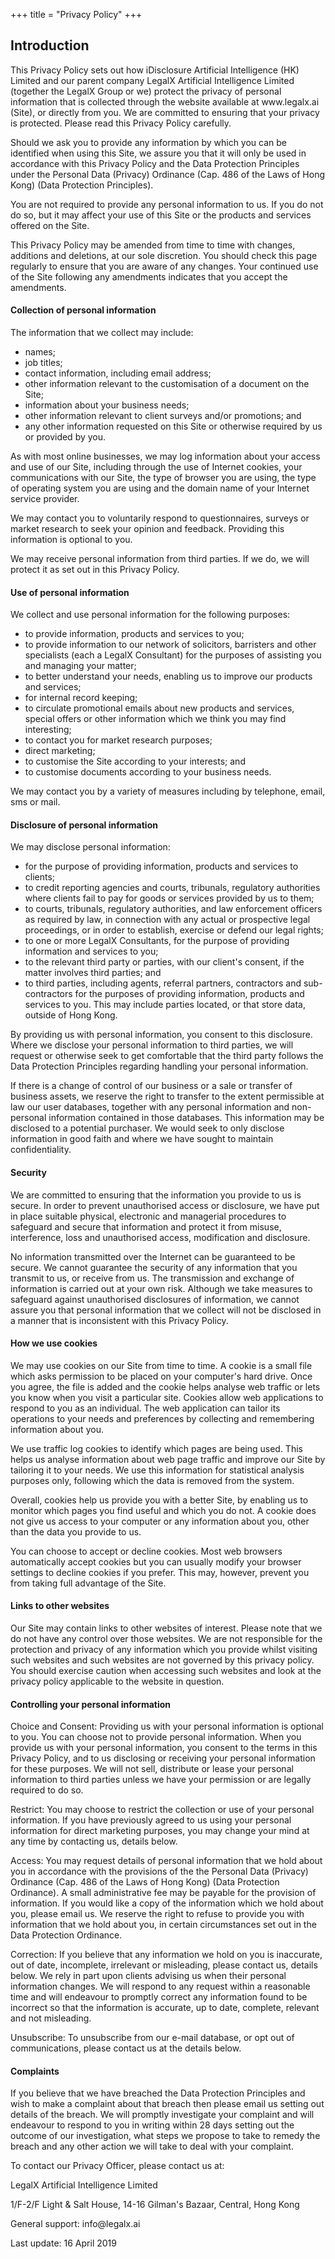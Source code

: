 +++
title = "Privacy Policy"
+++

<h2>Introduction</h2>
<p>
This Privacy Policy sets out how iDisclosure Artificial Intelligence (HK) Limited and our parent company LegalX Artificial Intelligence Limited (together the LegalX Group or we) protect the privacy of personal information that is collected through the website available at www.legalx.ai (Site), or directly from you. We are committed to ensuring that your privacy is protected. Please read this Privacy Policy carefully.
</p>

<p>
Should we ask you to provide any information by which you can be identified when using this Site, we assure you that it will only be used in accordance with this Privacy Policy and the Data Protection Principles under the Personal Data (Privacy) Ordinance (Cap. 486 of the Laws of Hong Kong) (Data Protection Principles).
</p>

<p>
You are not required to provide any personal information to us. If you do not do so, but it may affect your use of this Site or the products and services offered on the Site.
</p>

<p>
This Privacy Policy may be amended from time to time with changes, additions and deletions, at our sole discretion. You should check this page regularly to ensure that you are aware of any changes. Your continued use of the Site following any amendments indicates that you accept the amendments.
</p>

<h4>
Collection of personal information
</h4>

<p>
The information that we collect may include:
</p>

<ul class="list">
    <li>names;</li>
    <li>job titles;</li>
    <li>contact information, including email address;</li>
    <li>other information relevant to the customisation of a document on the Site;</li>
    <li>information about your business needs;</li>
    <li>other information relevant to client surveys and/or promotions; and</li>
    <li>any other information requested on this Site or otherwise required by us or provided by you.</li>
</ul>

<p>
As with most online businesses, we may log information about your access and use of our Site, including through the use of Internet cookies, your communications with our Site, the type of browser you are using, the type of operating system you are using and the domain name of your Internet service provider.
</p>

<p>
We may contact you to voluntarily respond to questionnaires, surveys or market research to seek your opinion and feedback. Providing this information is optional to you.
</p>

<p>
We may receive personal information from third parties. If we do, we will protect it as set out in this Privacy Policy.
</p>

<h4>
Use of personal information
</h4>

<p>
We collect and use personal information for the following purposes:
</p>

<ul class="list">
    <li>to provide information, products and services to you;</li>
    <li>to provide information to our network of solicitors, barristers and other specialists (each a LegalX Consultant) for the purposes of assisting you and managing your matter;</li>
    <li>to better understand your needs, enabling us to improve our products and services;</li>
    <li>for internal record keeping;</li>
    <li>to circulate promotional emails about new products and services, special offers or other information which we think you may find interesting;</li>
    <li>to contact you for market research purposes;</li>
    <li>direct marketing;</li>
    <li>to customise the Site according to your interests; and</li>
    <li>to customise documents according to your business needs.</li>
</ul>

<p>
We may contact you by a variety of measures including by telephone, email, sms or mail.
</p>

<h4>
Disclosure of personal information
</h4>

<p>
We may disclose personal information:
</p>

<ul class="list">
    <li>for the purpose of providing information, products and services to clients;</li>
    <li>to credit reporting agencies and courts, tribunals, regulatory authorities where clients fail to pay for goods or services provided by us to them;</li>
    <li>to courts, tribunals, regulatory authorities, and law enforcement officers as required by law, in connection with any actual or prospective legal proceedings, or in order to establish, exercise or defend our legal rights;</li>
    <li>to one or more LegalX Consultants, for the purpose of providing information and services to you;</li>
    <li>to the relevant third party or parties, with our client's consent, if the matter involves third parties; and</li>
    <li>to third parties, including agents, referral partners, contractors and sub-contractors for the purposes of providing information, products and services to you. This may include parties located, or that store data, outside of Hong Kong.</li>
</ul>

<p>
By providing us with personal information, you consent to this disclosure. Where we disclose your personal information to third parties, we will request or otherwise seek to get comfortable that the third party follows the Data Protection Principles regarding handling your personal information.
</p>

<p>
If there is a change of control of our business or a sale or transfer of business assets, we reserve the right to transfer to the extent permissible at law our user databases, together with any personal information and non-personal information contained in those databases. This information may be disclosed to a potential purchaser. We would seek to only disclose information in good faith and where we have sought to maintain confidentiality.
</p>

<h4>
Security
</h4>

<p>
We are committed to ensuring that the information you provide to us is secure. In order to prevent unauthorised access or disclosure, we have put in place suitable physical, electronic and managerial procedures to safeguard and secure that information and protect it from misuse, interference, loss and unauthorised access, modification and disclosure.
</p>

<p>
No information transmitted over the Internet can be guaranteed to be secure. We cannot guarantee the security of any information that you transmit to us, or receive from us. The transmission and exchange of information is carried out at your own risk. Although we take measures to safeguard against unauthorised disclosures of information, we cannot assure you that personal information that we collect will not be disclosed in a manner that is inconsistent with this Privacy Policy.
</p>

<h4>
How we use cookies
</h4>

<p>
We may use cookies on our Site from time to time. A cookie is a small file which asks permission to be placed on your computer's hard drive. Once you agree, the file is added and the cookie helps analyse web traffic or lets you know when you visit a particular site. Cookies allow web applications to respond to you as an individual. The web application can tailor its operations to your needs and preferences by collecting and remembering information about you.
</p>

<p>
We use traffic log cookies to identify which pages are being used. This helps us analyse information about web page traffic and improve our Site by tailoring it to your needs. We use this information for statistical analysis purposes only, following which the data is removed from the system.
</p>

<p>
Overall, cookies help us provide you with a better Site, by enabling us to monitor which pages you find useful and which you do not. A cookie does not give us access to your computer or any information about you, other than the data you provide to us.
</p>

<p>
You can choose to accept or decline cookies. Most web browsers automatically accept cookies but you can usually modify your browser settings to decline cookies if you prefer. This may, however, prevent you from taking full advantage of the Site.
</p>

<h4>
Links to other websites
</h4>

<p>
Our Site may contain links to other websites of interest. Please note that we do not have any control over those websites. We are not responsible for the protection and privacy of any information which you provide whilst visiting such websites and such websites are not governed by this privacy policy. You should exercise caution when accessing such websites and look at the privacy policy applicable to the website in question.
</p>

<h4>
Controlling your personal information
</h4>

<p>
Choice and Consent: Providing us with your personal information is optional to you. You can choose not to provide personal information. When you provide us with your personal information, you consent to the terms in this Privacy Policy, and to us disclosing or receiving your personal information for these purposes. We will not sell, distribute or lease your personal information to third parties unless we have your permission or are legally required to do so.
</p>

<p>
Restrict: You may choose to restrict the collection or use of your personal information. If you have previously agreed to us using your personal information for direct marketing purposes, you may change your mind at any time by contacting us, details below.
</p>

<p>
Access: You may request details of personal information that we hold about you in accordance with the provisions of the the Personal Data (Privacy) Ordinance (Cap. 486 of the Laws of Hong Kong) (Data Protection Ordinance). A small administrative fee may be payable for the provision of information. If you would like a copy of the information which we hold about you, please email us. We reserve the right to refuse to provide you with information that we hold about you, in certain circumstances set out in the Data Protection Ordinance.
</p>

<p>
Correction: If you believe that any information we hold on you is inaccurate, out of date, incomplete, irrelevant or misleading, please contact us, details below. We rely in part upon clients advising us when their personal information changes. We will respond to any request within a reasonable time and will endeavour to promptly correct any information found to be incorrect so that the information is accurate, up to date, complete, relevant and not misleading.
</p>

<p>
Unsubscribe: To unsubscribe from our e-mail database, or opt out of communications, please contact us at the details below.
</p>

<h4>
Complaints
</h4>

<p>
If you believe that we have breached the Data Protection Principles and wish to make a complaint about that breach then please email us setting out details of the breach. We will promptly investigate your complaint and will endeavour to respond to you in writing within 28 days setting out the outcome of our investigation, what steps we propose to take to remedy the breach and any other action we will take to deal with your complaint.
</p>

<p>
To contact our Privacy Officer, please contact us at:
</p>

<p>
LegalX Artificial Intelligence Limited
</p>

<p>
1/F-2/F Light & Salt House, 14-16 Gilman's Bazaar, Central, Hong Kong
</p>

<p>
General support: info@legalx.ai
</p>

<p>
Last update: 16 April 2019
</p>
